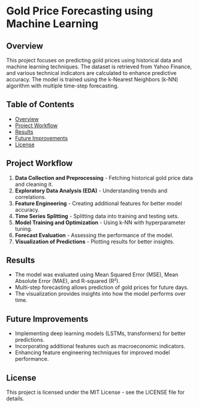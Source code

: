 # Gold Price Forecasting using Machine Learning

## Overview

This project focuses on predicting gold prices using historical data and machine learning techniques. The dataset is retrieved from Yahoo Finance, and various technical indicators are calculated to enhance predictive accuracy. The model is trained using the k-Nearest Neighbors (k-NN) algorithm with multiple time-step forecasting.

## Table of Contents
- [Overview](#overview)
- [Project Workflow](#project-workflow)
- [Results](#results)
- [Future Improvements](#future-improvements)
- [License](#license)

## Project Workflow

1. **Data Collection and Preprocessing** - Fetching historical gold price data and cleaning it.
2. **Exploratory Data Analysis (EDA)** - Understanding trends and correlations.
3. **Feature Engineering** - Creating additional features for better model accuracy.
4. **Time Series Splitting** - Splitting data into training and testing sets.
5. **Model Training and Optimization** - Using k-NN with hyperparameter tuning.
6. **Forecast Evaluation** - Assessing the performance of the model.
7. **Visualization of Predictions** - Plotting results for better insights.

## Results

- The model was evaluated using Mean Squared Error (MSE), Mean Absolute Error (MAE), and R-squared (R²).
- Multi-step forecasting allows prediction of gold prices for future days.
- The visualization provides insights into how the model performs over time.

## Future Improvements

- Implementing deep learning models (LSTMs, transformers) for better predictions.
- Incorporating additional features such as macroeconomic indicators.
- Enhancing feature engineering techniques for improved model performance.

## License

This project is licensed under the MIT License - see the LICENSE file for details.

